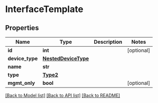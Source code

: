 # InterfaceTemplate

## Properties
Name | Type | Description | Notes
------------ | ------------- | ------------- | -------------
**id** | **int** |  | [optional] 
**device_type** | [**NestedDeviceType**](NestedDeviceType.md) |  | 
**name** | **str** |  | 
**type** | [**Type2**](Type2.md) |  | 
**mgmt_only** | **bool** |  | [optional] 

[[Back to Model list]](../README.md#documentation-for-models) [[Back to API list]](../README.md#documentation-for-api-endpoints) [[Back to README]](../README.md)



